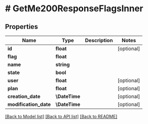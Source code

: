 # # GetMe200ResponseFlagsInner

## Properties

Name | Type | Description | Notes
------------ | ------------- | ------------- | -------------
**id** | **float** |  | [optional]
**flag** | **float** |  |
**name** | **string** |  |
**state** | **bool** |  |
**user** | **float** |  | [optional]
**plan** | **float** |  | [optional]
**creation_date** | **\DateTime** |  | [optional]
**modification_date** | **\DateTime** |  | [optional]

[[Back to Model list]](../../README.md#models) [[Back to API list]](../../README.md#endpoints) [[Back to README]](../../README.md)
